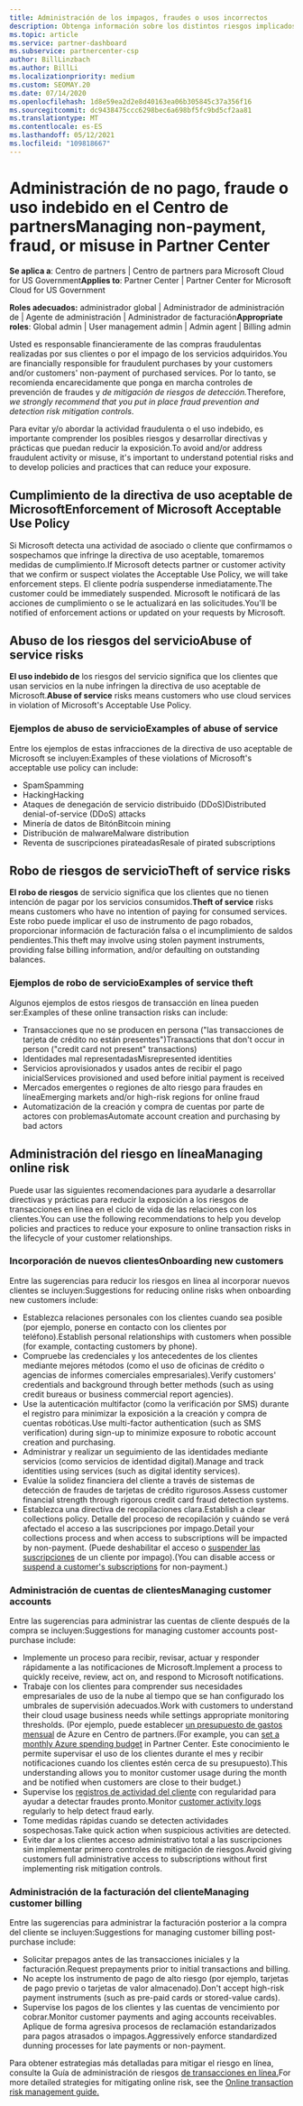 ```yaml
---
title: Administración de los impagos, fraudes o usos incorrectos
description: Obtenga información sobre los distintos riesgos implicados en las transacciones en línea y los procedimientos recomendados para administrar y mitigar esos riesgos en Centro de partners.
ms.topic: article
ms.service: partner-dashboard
ms.subservice: partnercenter-csp
author: BillLinzbach
ms.author: BillLi
ms.localizationpriority: medium
ms.custom: SEOMAY.20
ms.date: 07/14/2020
ms.openlocfilehash: 1d8e59ea2d2e8d40163ea06b305845c37a356f16
ms.sourcegitcommit: dc9438475ccc6298bec6a698bf5fc9bd5cf2aa81
ms.translationtype: MT
ms.contentlocale: es-ES
ms.lasthandoff: 05/12/2021
ms.locfileid: "109818667"
---
```

# <a name="managing-non-payment-fraud-or-misuse-in-partner-center"></a><span data-ttu-id="660c5-103">Administración de no pago, fraude o uso indebido en el Centro de partners</span><span class="sxs-lookup"><span data-stu-id="660c5-103">Managing non-payment, fraud, or misuse in Partner Center</span></span>

<span data-ttu-id="660c5-104">**Se aplica a**: Centro de partners | Centro de partners para Microsoft Cloud for US Government</span><span class="sxs-lookup"><span data-stu-id="660c5-104">**Applies to**: Partner Center | Partner Center for Microsoft Cloud for US Government</span></span>

<span data-ttu-id="660c5-105">**Roles adecuados:** administrador global | Administrador de administración de | Agente de administración | Administrador de facturación</span><span class="sxs-lookup"><span data-stu-id="660c5-105">**Appropriate roles**: Global admin | User management admin | Admin agent | Billing admin</span></span>

<span data-ttu-id="660c5-106">Usted es responsable financieramente de las compras fraudulentas realizadas por sus clientes o por el impago de los servicios adquiridos.</span><span class="sxs-lookup"><span data-stu-id="660c5-106">You are financially responsible for fraudulent purchases by your customers and/or customers' non-payment of purchased services.</span></span> <span data-ttu-id="660c5-107">Por lo tanto, se recomienda encarecidamente que ponga en marcha controles de prevención de fraudes y *de mitigación de riesgos de detección.*</span><span class="sxs-lookup"><span data-stu-id="660c5-107">Therefore, *we strongly recommend that you put in place fraud prevention and detection risk mitigation controls*.</span></span>

<span data-ttu-id="660c5-108">Para evitar y/o abordar la actividad fraudulenta o el uso indebido, es importante comprender los posibles riesgos y desarrollar directivas y prácticas que puedan reducir la exposición.</span><span class="sxs-lookup"><span data-stu-id="660c5-108">To avoid and/or address fraudulent activity or misuse, it's important to understand potential risks and to develop policies and practices that can reduce your exposure.</span></span>

## <a name="enforcement-of-microsoft-acceptable-use-policy"></a><span data-ttu-id="660c5-109">Cumplimiento de la directiva de uso aceptable de Microsoft</span><span class="sxs-lookup"><span data-stu-id="660c5-109">Enforcement of Microsoft Acceptable Use Policy</span></span>

<span data-ttu-id="660c5-110">Si Microsoft detecta una actividad de asociado o cliente que confirmamos o sospechamos que infringe la directiva de uso aceptable, tomaremos medidas de cumplimiento.</span><span class="sxs-lookup"><span data-stu-id="660c5-110">If Microsoft detects partner or customer activity that we confirm or suspect violates the Acceptable Use Policy, we will take enforcement steps.</span></span> <span data-ttu-id="660c5-111">El cliente podría suspenderse inmediatamente.</span><span class="sxs-lookup"><span data-stu-id="660c5-111">The customer could be immediately suspended.</span></span> <span data-ttu-id="660c5-112">Microsoft le notificará de las acciones de cumplimiento o se le actualizará en las solicitudes.</span><span class="sxs-lookup"><span data-stu-id="660c5-112">You'll be notified of enforcement actions or updated on your requests by Microsoft.</span></span>

## <a name="abuse-of-service-risks"></a><span data-ttu-id="660c5-113">Abuso de los riesgos del servicio</span><span class="sxs-lookup"><span data-stu-id="660c5-113">Abuse of service risks</span></span>

<span data-ttu-id="660c5-114">**El uso indebido de** los riesgos del servicio significa que los clientes que usan servicios en la nube infringen la directiva de uso aceptable de Microsoft.</span><span class="sxs-lookup"><span data-stu-id="660c5-114">**Abuse of service** risks means customers who use cloud services in violation of Microsoft's Acceptable Use Policy.</span></span>

### <a name="examples-of-abuse-of-service"></a><span data-ttu-id="660c5-115">Ejemplos de abuso de servicio</span><span class="sxs-lookup"><span data-stu-id="660c5-115">Examples of abuse of service</span></span>

<span data-ttu-id="660c5-116">Entre los ejemplos de estas infracciones de la directiva de uso aceptable de Microsoft se incluyen:</span><span class="sxs-lookup"><span data-stu-id="660c5-116">Examples of these violations of Microsoft's acceptable use policy can include:</span></span>

- <span data-ttu-id="660c5-117">Spam</span><span class="sxs-lookup"><span data-stu-id="660c5-117">Spamming</span></span>
- <span data-ttu-id="660c5-118">Hacking</span><span class="sxs-lookup"><span data-stu-id="660c5-118">Hacking</span></span>
- <span data-ttu-id="660c5-119">Ataques de denegación de servicio distribuido (DDoS)</span><span class="sxs-lookup"><span data-stu-id="660c5-119">Distributed denial-of-service (DDoS) attacks</span></span>
- <span data-ttu-id="660c5-120">Minería de datos de Bitón</span><span class="sxs-lookup"><span data-stu-id="660c5-120">Bitcoin mining</span></span>
- <span data-ttu-id="660c5-121">Distribución de malware</span><span class="sxs-lookup"><span data-stu-id="660c5-121">Malware distribution</span></span>
- <span data-ttu-id="660c5-122">Reventa de suscripciones pirateadas</span><span class="sxs-lookup"><span data-stu-id="660c5-122">Resale of pirated subscriptions</span></span>

## <a name="theft-of-service-risks"></a><span data-ttu-id="660c5-123">Robo de riesgos de servicio</span><span class="sxs-lookup"><span data-stu-id="660c5-123">Theft of service risks</span></span>

<span data-ttu-id="660c5-124">**El robo de riesgos** de servicio significa que los clientes que no tienen intención de pagar por los servicios consumidos.</span><span class="sxs-lookup"><span data-stu-id="660c5-124">**Theft of service** risks means customers who have no intention of paying for consumed services.</span></span> <span data-ttu-id="660c5-125">Este robo puede implicar el uso de instrumento de pago robados, proporcionar información de facturación falsa o el incumplimiento de saldos pendientes.</span><span class="sxs-lookup"><span data-stu-id="660c5-125">This theft may involve using stolen payment instruments, providing false billing information, and/or defaulting on outstanding balances.</span></span>

### <a name="examples-of-service-theft"></a><span data-ttu-id="660c5-126">Ejemplos de robo de servicio</span><span class="sxs-lookup"><span data-stu-id="660c5-126">Examples of service theft</span></span>

<span data-ttu-id="660c5-127">Algunos ejemplos de estos riesgos de transacción en línea pueden ser:</span><span class="sxs-lookup"><span data-stu-id="660c5-127">Examples of these online transaction risks can include:</span></span>

- <span data-ttu-id="660c5-128">Transacciones que no se producen en persona ("las transacciones de tarjeta de crédito no están presentes")</span><span class="sxs-lookup"><span data-stu-id="660c5-128">Transactions that don't occur in person ("credit card not present" transactions)</span></span>
- <span data-ttu-id="660c5-129">Identidades mal representadas</span><span class="sxs-lookup"><span data-stu-id="660c5-129">Misrepresented identities</span></span>
- <span data-ttu-id="660c5-130">Servicios aprovisionados y usados antes de recibir el pago inicial</span><span class="sxs-lookup"><span data-stu-id="660c5-130">Services provisioned and used before initial payment is received</span></span>
- <span data-ttu-id="660c5-131">Mercados emergentes o regiones de alto riesgo para fraudes en línea</span><span class="sxs-lookup"><span data-stu-id="660c5-131">Emerging markets and/or high-risk regions for online fraud</span></span>
- <span data-ttu-id="660c5-132">Automatización de la creación y compra de cuentas por parte de actores con problemas</span><span class="sxs-lookup"><span data-stu-id="660c5-132">Automate account creation and purchasing by bad actors</span></span>

## <a name="managing-online-risk"></a><span data-ttu-id="660c5-133">Administración del riesgo en línea</span><span class="sxs-lookup"><span data-stu-id="660c5-133">Managing online risk</span></span>

<span data-ttu-id="660c5-134">Puede usar las siguientes recomendaciones para ayudarle a desarrollar directivas y prácticas para reducir la exposición a los riesgos de transacciones en línea en el ciclo de vida de las relaciones con los clientes.</span><span class="sxs-lookup"><span data-stu-id="660c5-134">You can use the following recommendations to help you develop policies and practices to reduce your exposure to online transaction risks in the lifecycle of your customer relationships.</span></span>

### <a name="onboarding-new-customers"></a><span data-ttu-id="660c5-135">Incorporación de nuevos clientes</span><span class="sxs-lookup"><span data-stu-id="660c5-135">Onboarding new customers</span></span>

<span data-ttu-id="660c5-136">Entre las sugerencias para reducir los riesgos en línea al incorporar nuevos clientes se incluyen:</span><span class="sxs-lookup"><span data-stu-id="660c5-136">Suggestions for reducing online risks when onboarding new customers include:</span></span>

- <span data-ttu-id="660c5-137">Establezca relaciones personales con los clientes cuando sea posible (por ejemplo, ponerse en contacto con los clientes por teléfono).</span><span class="sxs-lookup"><span data-stu-id="660c5-137">Establish personal relationships with customers when possible (for example, contacting customers by phone).</span></span>
- <span data-ttu-id="660c5-138">Compruebe las credenciales y los antecedentes de los clientes mediante mejores métodos (como el uso de oficinas de crédito o agencias de informes comerciales empresariales).</span><span class="sxs-lookup"><span data-stu-id="660c5-138">Verify customers' credentials and background through better methods (such as using credit bureaus or business commercial report agencies).</span></span>
- <span data-ttu-id="660c5-139">Use la autenticación multifactor (como la verificación por SMS) durante el registro para minimizar la exposición a la creación y compra de cuentas robóticas.</span><span class="sxs-lookup"><span data-stu-id="660c5-139">Use multi-factor authentication (such as SMS verification) during sign-up to minimize exposure to robotic account creation and purchasing.</span></span>
- <span data-ttu-id="660c5-140">Administrar y realizar un seguimiento de las identidades mediante servicios (como servicios de identidad digital).</span><span class="sxs-lookup"><span data-stu-id="660c5-140">Manage and track identities using services (such as digital identity services).</span></span>
- <span data-ttu-id="660c5-141">Evalúe la solidez financiera del cliente a través de sistemas de detección de fraudes de tarjetas de crédito rigurosos.</span><span class="sxs-lookup"><span data-stu-id="660c5-141">Assess customer financial strength through rigorous credit card fraud detection systems.</span></span>
- <span data-ttu-id="660c5-142">Establezca una directiva de recopilaciones clara.</span><span class="sxs-lookup"><span data-stu-id="660c5-142">Establish a clear collections policy.</span></span> <span data-ttu-id="660c5-143">Detalle del proceso de recopilación y cuándo se verá afectado el acceso a las suscripciones por impago.</span><span class="sxs-lookup"><span data-stu-id="660c5-143">Detail your collections process and when access to subscriptions will be impacted by non-payment.</span></span> <span data-ttu-id="660c5-144">(Puede deshabilitar el acceso o [suspender las suscripciones](create-a-new-subscription.md#suspend-a-subscription) de un cliente por impago).</span><span class="sxs-lookup"><span data-stu-id="660c5-144">(You can disable access or [suspend a customer's subscriptions](create-a-new-subscription.md#suspend-a-subscription) for non-payment.)</span></span>

### <a name="managing-customer-accounts"></a><span data-ttu-id="660c5-145">Administración de cuentas de clientes</span><span class="sxs-lookup"><span data-stu-id="660c5-145">Managing customer accounts</span></span>

<span data-ttu-id="660c5-146">Entre las sugerencias para administrar las cuentas de cliente después de la compra se incluyen:</span><span class="sxs-lookup"><span data-stu-id="660c5-146">Suggestions for managing customer accounts post-purchase include:</span></span>

- <span data-ttu-id="660c5-147">Implemente un proceso para recibir, revisar, actuar y responder rápidamente a las notificaciones de Microsoft.</span><span class="sxs-lookup"><span data-stu-id="660c5-147">Implement a process to quickly receive, review, act on, and respond to Microsoft notifications.</span></span>
- <span data-ttu-id="660c5-148">Trabaje con los clientes para comprender sus necesidades empresariales de uso de la nube al tiempo que se han configurado los umbrales de supervisión adecuados.</span><span class="sxs-lookup"><span data-stu-id="660c5-148">Work with customers to understand their cloud usage business needs while settings appropriate monitoring thresholds.</span></span> <span data-ttu-id="660c5-149">(Por ejemplo, puede establecer [un presupuesto de gastos mensual](set-an-azure-spending-budget-for-your-customers.md) de Azure en Centro de partners.</span><span class="sxs-lookup"><span data-stu-id="660c5-149">(For example, you can [set a monthly Azure spending budget](set-an-azure-spending-budget-for-your-customers.md) in Partner Center.</span></span> <span data-ttu-id="660c5-150">Este conocimiento le permite supervisar el uso de los clientes durante el mes y recibir notificaciones cuando los clientes estén cerca de su presupuesto).</span><span class="sxs-lookup"><span data-stu-id="660c5-150">This understanding allows you to monitor customer usage during the month and be notified when customers are close to their budget.)</span></span>
- <span data-ttu-id="660c5-151">Supervise los [registros de actividad del cliente](activity-logs.md) con regularidad para ayudar a detectar fraudes pronto.</span><span class="sxs-lookup"><span data-stu-id="660c5-151">Monitor [customer activity logs](activity-logs.md) regularly to help detect fraud early.</span></span>
- <span data-ttu-id="660c5-152">Tome medidas rápidas cuando se detecten actividades sospechosas.</span><span class="sxs-lookup"><span data-stu-id="660c5-152">Take quick action when suspicious activities are detected.</span></span>
- <span data-ttu-id="660c5-153">Evite dar a los clientes acceso administrativo total a las suscripciones sin implementar primero controles de mitigación de riesgos.</span><span class="sxs-lookup"><span data-stu-id="660c5-153">Avoid giving customers full administrative access to subscriptions without first implementing risk mitigation controls.</span></span>

### <a name="managing-customer-billing"></a><span data-ttu-id="660c5-154">Administración de la facturación del cliente</span><span class="sxs-lookup"><span data-stu-id="660c5-154">Managing customer billing</span></span>

<span data-ttu-id="660c5-155">Entre las sugerencias para administrar la facturación posterior a la compra del cliente se incluyen:</span><span class="sxs-lookup"><span data-stu-id="660c5-155">Suggestions for managing customer billing post-purchase include:</span></span>

- <span data-ttu-id="660c5-156">Solicitar prepagos antes de las transacciones iniciales y la facturación.</span><span class="sxs-lookup"><span data-stu-id="660c5-156">Request prepayments prior to initial transactions and billing.</span></span>
- <span data-ttu-id="660c5-157">No acepte los instrumento de pago de alto riesgo (por ejemplo, tarjetas de pago previo o tarjetas de valor almacenado).</span><span class="sxs-lookup"><span data-stu-id="660c5-157">Don't accept high-risk payment instruments (such as pre-paid cards or stored-value cards).</span></span>
- <span data-ttu-id="660c5-158">Supervise los pagos de los clientes y las cuentas de vencimiento por cobrar.</span><span class="sxs-lookup"><span data-stu-id="660c5-158">Monitor customer payments and aging accounts receivables.</span></span> <span data-ttu-id="660c5-159">Aplique de forma agresiva procesos de reclamación estandarizados para pagos atrasados o impagos.</span><span class="sxs-lookup"><span data-stu-id="660c5-159">Aggressively enforce standardized dunning processes for late payments or non-payment.</span></span>

<span data-ttu-id="660c5-160">Para obtener estrategias más detalladas para mitigar el riesgo en línea, consulte la Guía de administración de riesgos [de transacciones en línea.](https://query.prod.cms.rt.microsoft.com/cms/api/am/binary/RE4Bhtt)</span><span class="sxs-lookup"><span data-stu-id="660c5-160">For more detailed strategies for mitigating online risk, see the [Online transaction risk management guide.](https://query.prod.cms.rt.microsoft.com/cms/api/am/binary/RE4Bhtt)</span></span>
